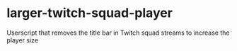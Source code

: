 # larger-twitch-squad-player
Userscript that removes the title bar in Twitch squad streams to increase the player size
